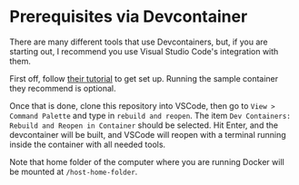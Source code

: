# Prerequisites via Devcontainer

There are many different tools that use Devcontainers, but, if you are starting out, I recommend you use Visual Studio Code's integration with them.

First off, follow [their tutorial][vscode-devcontainer-tutorial] to get set up. Running the sample container they recommend is optional.

Once that is done, clone this repository into VSCode, then go to `View > Command Palette` and type in `rebuild and reopen`. The item `Dev Containers: Rebuild and Reopen in Container` should be selected. Hit Enter, and the devcontainer will be built, and VSCode will reopen with a terminal running inside the container with all needed tools.

Note that home folder of the computer where you are running Docker will be mounted at `/host-home-folder`.

[vscode-devcontainer-tutorial]: https://code.visualstudio.com/docs/devcontainers/tutorial